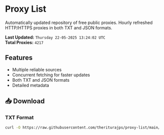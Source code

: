 # Proxy List

Automatically updated repository of free public proxies. Hourly refreshed HTTP/HTTPS proxies in both TXT and JSON formats.

**Last Updated:** `Thursday 22-05-2025 13:24:02 UTC`  
**Total Proxies:** `4217`

## Features
- Multiple reliable sources
- Concurrent fetching for faster updates
- Both TXT and JSON formats
- Detailed metadata

## 📥 Download

### TXT Format
```bash
curl -O https://raw.githubusercontent.com/theriturajps/proxy-list/main/proxies.txt